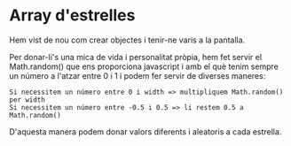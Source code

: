 # Array d'estrelles

Hem vist de nou com crear objectes i tenir-ne varis a la pantalla. 

Per donar-li's una mica de vida i personalitat pròpia, hem fet servir el Math.random() que ens proporciona javascript i amb el què tenim sempre un número a l'atzar entre 0 i 1 i podem fer servir de diverses maneres:

    Si necessitem un número entre 0 i width => multipliquem Math.random() per width
    Si necessitem un número entre -0.5 i 0.5 => li restem 0.5 a Math.random()

D'aquesta manera podem donar valors diferents i aleatoris a cada estrella.

